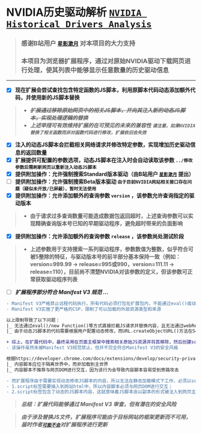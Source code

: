 # __NVIDIA历史驱动解析__ __[`NVIDIA Historical Drivers Analysis`](#nvidia%E5%8E%86%E5%8F%B2%E9%A9%B1%E5%8A%A8%E8%A7%A3%E6%9E%90-nvidia-historical-drivers-analysis)__
> ### __感谢B站用户 [`星影漱月`](https://space.bilibili.com/327823024) 对本项目的大力支持__
> ### __本项目为浏览器扩展程序，通过对原始NVIDIA驱动下载网页进行处理，使其列表中能够显示任意数量的历史驱动信息__

---

- [x] __现在扩展会尝试查找包含特定函数的JS脚本，利用原脚本代码动态添加额外代码，并使用新的JS脚本替换__
> - __~~*扩展通过移除原始网页中的相关JS脚本，并向其注入新的动态JS脚本，实现处理逻辑的替换*~~__
> - __*上述举措可有效维持扩展的在可预见的未来的兼容性 `请注意，如果NVIDIA替换了相关函数而非对函数代码进行修改，扩展依旧会失效`*__
- [x] __注入的动态JS脚本会拦截相关网络请求并修改特定参数，实现增加历史驱动信息的返回数量__
- [x] __扩展提供可配置的参数选项，动态JS脚本在注入时会自动读取该参数 `../修改参数后需刷新网页以重新注入动态JS脚本`__
- [x] __提供附加操作：允许强制搜索Standard版本驱动（由B站用户 [`星影漱月`](https://space.bilibili.com/327823024) 提出）__
- [ ] __提供附加操作：允许强制搜索Beta版本驱动 `由于目前NVIDIA网站相关接口存在问题（疑似未开放/已屏蔽），暂时无法使用`__
- [x] __提供附加操作：允许添加额外的查询参数 `version` ，该参数允许查询指定的驱动版本__
> - __由于请求过多查询数量可能造成数据包返回超时，上述查询参数可以实现精确查询版本号已知的早期驱动程序，避免超时带来的负面影响__
- [x] __提供附加操作：允许添加额外的查询参数 `release` ，该参数尚处测试阶段__
> - __上述参数用于支持搜索一系列驱动程序，参数数值为整数，似乎符合可被5整除的特征，与驱动版本号的前半部分基本保持一致（例如：version=999.99 -> release=995或990，version=111.11 -> release=110），目前尚不清楚NVIDIA对该参数的定义，但该参数可正常获取驱动程序列表__
- [ ] __*扩展程序部分符合 Manifest V3 规范 ...*__
```diff
- Manifest V3严格禁止远程代码执行，所有代码必须打包在扩展包内，不能通过eval()或动态加载远程JavaScript代码
- Manifest V3实施了更严格的CSP，限制了可以加载的外部资源类型和来源

以上限制导致了以下问题：
|_ 无法通过eval()/new Function()等方式直接拦截JS请求并替换内容，且无法通过webRequest.onBeforeRequest使用Blocking模式修改JS请求的地址
|_ 由于动态JS脚本的代码需要根据用户配置动态修改，而URL.createObjectURL()方法在Service Worker中已明确不可用，无法为动态JS脚本的代码生成临时URL并嵌入网络请求规则的redirect字段中

+ 综上，在扩展代码中，最终采用在页面主框架中搜索相关原始JS资源并将其移除，然后创建script标签注入新的动态JS脚本代码的方式
- 该操作虽然未被Manifest V3规范禁止，但并不完全符合Manifest V3的安全风格

根据https://developer.chrome.com/docs/extensions/develop/security-privacy/stay-secure?hl=zh-cn#content_scripts提供的建议
|_ 内容脚本应位于隔离世界中，而非加载到主世界
|_ 内容脚本不推荐与网页DOM进行交互，因为该行为会导致内容脚本容易受到旁路攻击

- 而扩展程序由于需要实现动态修改JS脚本的内容，所以无法在静态加载模式下工作，必须以script标签形式注入，这就造成了：
- 1.script标签需要插入到网站html中，所以内容脚本必须与网页DOM进行交互；
- 2.script标签包含了动态的JS脚本内容，这就意味着JS脚本会以副本的形式被注入到网页主世界中，此时内容脚本将无法维持处于隔离世界中的状态
```
> __*总结：扩展代码能够通过 Manifest V3 审查，但有潜在的安全风险*__  

> __*由于涉及替换JS文件，扩展程序可能由于目标网站的框架更新而不可用，届时作者[`可能不会`](#nvidia%E5%8E%86%E5%8F%B2%E9%A9%B1%E5%8A%A8%E8%A7%A3%E6%9E%90-nvidia-historical-drivers-analysis)对扩展程序进行更新*__
